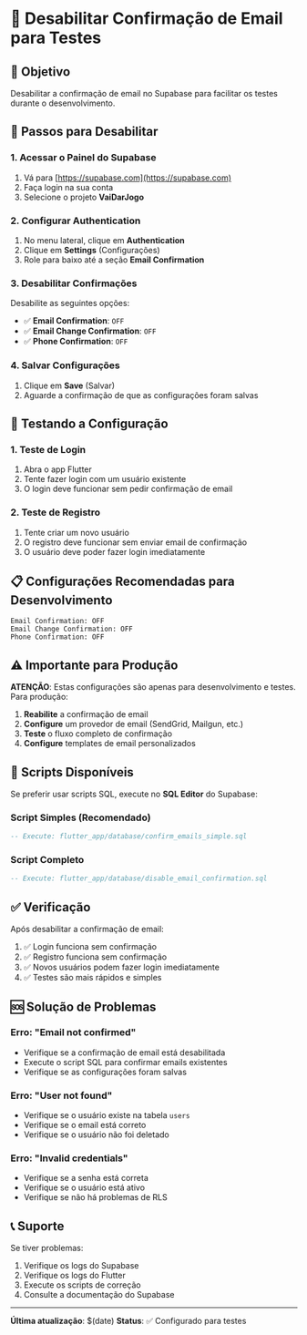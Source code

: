 # 📧 Desabilitar Confirmação de Email para Testes

## 🎯 Objetivo
Desabilitar a confirmação de email no Supabase para facilitar os testes durante o desenvolvimento.

## 🚀 Passos para Desabilitar

### 1. Acessar o Painel do Supabase
1. Vá para [https://supabase.com](https://supabase.com)
2. Faça login na sua conta
3. Selecione o projeto **VaiDarJogo**

### 2. Configurar Authentication
1. No menu lateral, clique em **Authentication**
2. Clique em **Settings** (Configurações)
3. Role para baixo até a seção **Email Confirmation**

### 3. Desabilitar Confirmações
Desabilite as seguintes opções:

- ✅ **Email Confirmation**: `OFF`
- ✅ **Email Change Confirmation**: `OFF` 
- ✅ **Phone Confirmation**: `OFF`

### 4. Salvar Configurações
1. Clique em **Save** (Salvar)
2. Aguarde a confirmação de que as configurações foram salvas

## 🧪 Testando a Configuração

### 1. Teste de Login
1. Abra o app Flutter
2. Tente fazer login com um usuário existente
3. O login deve funcionar sem pedir confirmação de email

### 2. Teste de Registro
1. Tente criar um novo usuário
2. O registro deve funcionar sem enviar email de confirmação
3. O usuário deve poder fazer login imediatamente

## 📋 Configurações Recomendadas para Desenvolvimento

```
Email Confirmation: OFF
Email Change Confirmation: OFF
Phone Confirmation: OFF
```

## ⚠️ Importante para Produção

**ATENÇÃO**: Estas configurações são apenas para desenvolvimento e testes. Para produção:

1. **Reabilite** a confirmação de email
2. **Configure** um provedor de email (SendGrid, Mailgun, etc.)
3. **Teste** o fluxo completo de confirmação
4. **Configure** templates de email personalizados

## 🔧 Scripts Disponíveis

Se preferir usar scripts SQL, execute no **SQL Editor** do Supabase:

### Script Simples (Recomendado)
```sql
-- Execute: flutter_app/database/confirm_emails_simple.sql
```

### Script Completo
```sql
-- Execute: flutter_app/database/disable_email_confirmation.sql
```

## ✅ Verificação

Após desabilitar a confirmação de email:

1. ✅ Login funciona sem confirmação
2. ✅ Registro funciona sem confirmação
3. ✅ Novos usuários podem fazer login imediatamente
4. ✅ Testes são mais rápidos e simples

## 🆘 Solução de Problemas

### Erro: "Email not confirmed"
- Verifique se a confirmação de email está desabilitada
- Execute o script SQL para confirmar emails existentes
- Verifique se as configurações foram salvas

### Erro: "User not found"
- Verifique se o usuário existe na tabela `users`
- Verifique se o email está correto
- Verifique se o usuário não foi deletado

### Erro: "Invalid credentials"
- Verifique se a senha está correta
- Verifique se o usuário está ativo
- Verifique se não há problemas de RLS

## 📞 Suporte

Se tiver problemas:
1. Verifique os logs do Supabase
2. Verifique os logs do Flutter
3. Execute os scripts de correção
4. Consulte a documentação do Supabase

---

**Última atualização**: $(date)
**Status**: ✅ Configurado para testes
